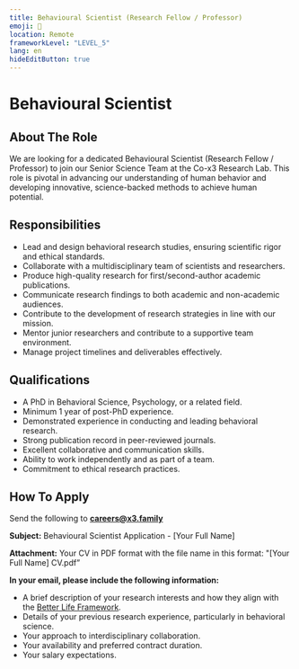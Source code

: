 ```yaml
---
title: Behavioural Scientist (Research Fellow / Professor)
emoji: 🤗
location: Remote
frameworkLevel: "LEVEL_5"
lang: en
hideEditButton: true
---
```


# Behavioural Scientist

## About The Role

We are looking for a dedicated Behavioural Scientist (Research Fellow / Professor) to join our Senior Science Team at the Co-x3 Research Lab. This role is pivotal in advancing our understanding of human behavior and developing innovative, science-backed methods to achieve human potential.

## Responsibilities

- Lead and design behavioral research studies, ensuring scientific rigor and ethical standards.
- Collaborate with a multidisciplinary team of scientists and researchers.
- Produce high-quality research for first/second-author academic publications.
- Communicate research findings to both academic and non-academic audiences.
- Contribute to the development of research strategies in line with our mission.
- Mentor junior researchers and contribute to a supportive team environment.
- Manage project timelines and deliverables effectively.

## Qualifications

- A PhD in Behavioral Science, Psychology, or a related field.
- Minimum 1 year of post-PhD experience.
- Demonstrated experience in conducting and leading behavioral research.
- Strong publication record in peer-reviewed journals.
- Excellent collaborative and communication skills.
- Ability to work independently and as part of a team.
- Commitment to ethical research practices.

## How To Apply

Send the following to **[careers@x3.family](mailto:careers@x3.family)**

**Subject:** Behavioural Scientist Application - [Your Full Name]

**Attachment:** Your CV in PDF format with the file name in this format: "[Your Full Name] CV.pdf”

**In your email, please include the following information:**

- A brief description of your research interests and how they align with the [Better Life Framework](/understand-yourself).
- Details of your previous research experience, particularly in behavioral science.
- Your approach to interdisciplinary collaboration.
- Your availability and preferred contract duration.
- Your salary expectations.